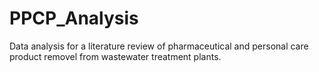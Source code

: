 # PPCP_Analysis

Data analysis for a literature review of pharmaceutical and personal care
product removel from wastewater treatment plants. 
